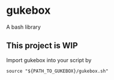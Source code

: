 # gukebox
A bash library
## This project is WIP

Import gukebox into your script by
```
source "${PATH_TO_GUKEBOX}/gukebox.sh"
```

